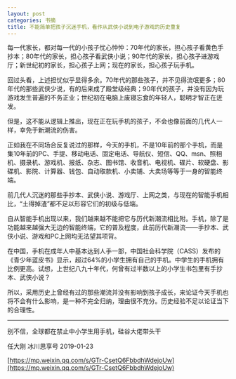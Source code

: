 ```yaml
---
layout: post
categories: 书摘
title: 不能简单把孩子沉迷手机，看作从武侠小说到电子游戏的历史重复
---
```


每一代家长，都对每一代的小孩子忧心忡忡：70年代的家长，担心孩子看黄色手抄本；80年代的家长，担心孩子看武侠小说；90年代的家长，担心孩子进游戏厅；新世纪初的家长，担心孩子上网；现在的家长，担心孩子玩手机。

回过头看，上述担忧似乎显得多余。70年代的那些孩子，并不见得流氓更多；80年代的那些武侠少说，有的后来成了殿堂级经典；90年代的孩子，并没有因为玩游戏发生普遍的不务正业；世纪初在电脑上废寝忘食的年轻人，聪明才智正在迸发。

但是，这不能从逻辑上推出，现在正在玩手机的孩子，不会也像前面的几代人一样，幸免于新潮流的伤害。

正如我在不同场合反复说过的那样，今天的手机，不是10年前的那个手机，而是集10年前的PC、手提、移动电话、固定电话、导航仪、短信、QQ、msn、照相机、摄录机、游戏机、报纸、杂志、图书馆、收音机、电视机、碟片、软硬盘、影碟机、影院、计算器、钱包、自动取款机、小卖铺、大卖场等等于一身的智能终端。

前几代人沉迷的那些手抄本、武侠小说、游戏厅、上网之类，与现在的智能手机相比，“土得掉渣”都不足以形容它们的初级与低端。

自从智能手机出现以来，我们越来越不能把它与历代新潮流相比附。手机，除了是功能越来越强大无边的智能终端，它的普及程度，此前历代新潮流——手抄本、武侠小说、游戏和PC上网均无法望其项背。

在中国，手机在成年人中基本达到人手一部，中国社会科学院（CASS）发布的《青少年蓝皮书》显示，超过64%的小学生拥有自己的手机。中学生的手机拥有比例更高。试想，上世纪八九十年代，何曾有过半数以上的小学生书包里有手抄本、武侠小说？

所以，采用历史上曾经有过的那些潮流并没有影响到孩子成长，来论证今天手机也将不会有什么影响，是一种不完全归纳，理由很不充分。历史经验不足以论证当下的合理性。

---

别不信，全球都在禁止中小学生用手机，硅谷大佬带头干

任大刚  冰川思享号  2019-01-23

[https://mp.weixin.qq.com/s/GTr-CsetQ6FbbdhWdejoUw](https://mp.weixin.qq.com/s/GTr-CsetQ6FbbdhWdejoUw)